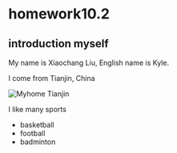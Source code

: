 # homework10.2
## introduction myself

My name is Xiaochang Liu, English name is Kyle.

I come from Tianjin, China

![Myhome Tianjin](https://th.bing.com/th/id/OIP.YNozTAUnpOyeTqcTG8mWBgHaFJ?w=219&h=180&c=7&r=0&o=5&dpr=2&pid=1.7)

I like many sports
- basketball
- football
- badminton
